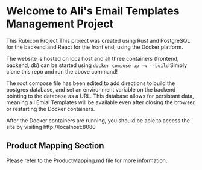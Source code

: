 # Welcome to Ali's Email Templates Management Project

This Rubicon Project This project was created using Rust and PostgreSQL for the backend and React for the front end, using the Docker platform. 

The website is hosted on localhost and all three containers (frontend, backend, db) can be started using 
`docker compose up -w --build` 
Simply clone this repo and run the above command!

The root compose file has been edited to add directions to build the postgres database, and set an environment variable on the backend pointing to the database as a URL. This database allows for persistant data, meaning all Emial Templates will be available even after closing the browser, or restarting the Docker containers.

After the Docker containers are running, you should be able to access the site by visiting http://localhost:8080

## Product Mapping Section

Please refer to the ProductMapping.md file for more information.